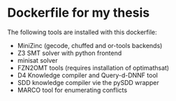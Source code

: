 # Dockerfile for my thesis

The following tools are installed with this dockerfile:

- MiniZinc (gecode, chuffed and or-tools backends)
- Z3 SMT solver with python frontend
- minisat solver
- FZN2OMT tools (requires installation of optimathsat)
- D4 Knowledge compiler and Query-d-DNNF tool
- SDD knowledge compiler vie the pySDD wrapper
- MARCO tool for enumerating conflicts